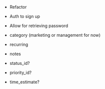 - Refactor

- Auth to sign up

- Allow for retrieving password

- category (marketing or management for now)
- recurring
- notes
- status_id?
- priority_id?
- time_estimate?